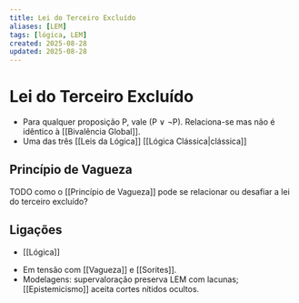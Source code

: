 ```yaml
---
title: Lei do Terceiro Excluído
aliases: [LEM]
tags: [lógica, LEM]
created: 2025-08-28
updated: 2025-08-28
---
```


# Lei do Terceiro Excluído

- Para qualquer proposição P, vale (P ∨ ¬P). Relaciona-se mas não é idêntico à [[Bivalência Global]].
- Uma das três [[Leis da Lógica]] [[Lógica Clássica|clássica]]

## Princípio de Vagueza

TODO como o [[Princípio de Vagueza]] pode se relacionar ou desafiar a lei do terceiro excluído?

## Ligações
* [[Lógica]]
- Em tensão com [[Vagueza]] e [[Sorites]].
- Modelagens: supervaloração preserva LEM com lacunas; [[Epistemicismo]] aceita cortes nítidos ocultos.
